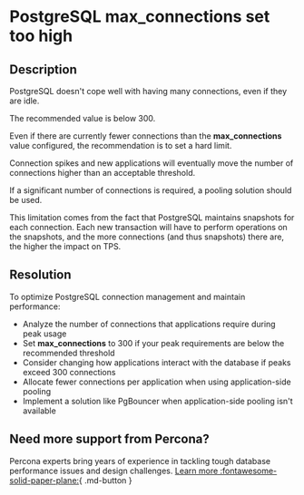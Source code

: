 # PostgreSQL max_connections set too high

## Description

PostgreSQL doesn't cope well with having many connections, even if they are idle. 

The recommended value is below 300.

Even if there are currently fewer connections than the **max_connections** value configured, the recommendation is to set a hard limit. 

Connection spikes and new applications will eventually move the number of connections higher than an acceptable threshold. 

If a significant number of connections is required, a pooling solution should be used.

This limitation comes from the fact that PostgreSQL maintains snapshots for each connection. Each new transaction will have to perform operations on the snapshots, and the more connections (and thus snapshots) there are, the higher the impact on TPS. 

## Resolution

To optimize PostgreSQL connection management and maintain performance:

- Analyze the number of connections that applications require during peak usage
- Set **max_connections** to 300 if your peak requirements are below the recommended threshold
- Consider changing how applications interact with the database if peaks exceed 300 connections
- Allocate fewer connections per application when using application-side pooling
- Implement a solution like PgBouncer when application-side pooling isn't available

## Need more support from Percona?

Percona experts bring years of experience in tackling tough database performance issues and design challenges.
[Learn more :fontawesome-solid-paper-plane:](https://per.co.na/subscribe){ .md-button }
